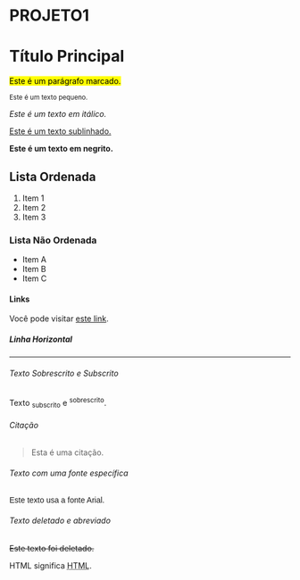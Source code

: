 # PROJETO1

<!DOCTYPE html>
<html lang="pt-BR">

<head>
  <meta charset="UTF-8">
  <meta name="viewport" content="width=device-width, initial-scale=1.0">
  <title>Meu Website Básico</title>
  <style>
    /* Estilos CSS opcionais podem ser adicionados aqui */
  </style>
</head>

<body>
  <h1>Título Principal</h1>
  <p><mark>Este é um parágrafo marcado.</mark></p>
  <p><small>Este é um texto pequeno.</small></p>
  <p><i>Este é um texto em itálico.</i></p>
  <p><u>Este é um texto sublinhado.</u></p>
  <p><strong>Este é um texto em negrito.</strong></p>

  <h2>Lista Ordenada</h2>
  <ol>
    <li>Item 1</li>
    <li>Item 2</li>
    <li>Item 3</li>
  </ol>

  <h3>Lista Não Ordenada</h3>
  <ul>
    <li>Item A</li>
    <li>Item B</li>
    <li>Item C</li>
  </ul>

  <h4>Links</h4>
  <p>Você pode visitar <a href="https://www.dio.me/" target="_blank">este link</a>.</p>

  <h5>Linha Horizontal</h5>
  <hr>

  <h6>Texto Sobrescrito e Subscrito</h6>
  <p>Texto <sub>subscrito</sub> e <sup>sobrescrito</sup>.</p>

  <h6>Citação</h6>
  <blockquote>
    <p>Esta é uma citação.</p>
  </blockquote>

  <h6>Texto com uma fonte específica</h6>
  <p>
    <font face="Arial, sans-serif">Este texto usa a fonte Arial.</font>
  </p>

  <h6>Texto deletado e abreviado</h6>
  <p><del>Este texto foi deletado.</del></p>
  <p>HTML significa <abbr title="HyperText Markup Language">HTML</abbr>.</p>
</body>

</html>

